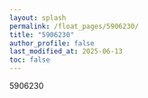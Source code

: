 ```yaml
---
layout: splash
permalink: /float_pages/5906230/
title: "5906230"
author_profile: false
last_modified_at: 2025-06-13
toc: false
---
```

 
5906230
